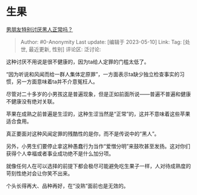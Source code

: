 # 生果
[男朋友特别讨厌黑人正常吗？](https://www.zhihu.com/question/584086467/answer/3022252827)

> Author: #0-Anonymity
> Last update: [编辑于 2023-05-10]
> Link:
> Tag: [处世, 最近更新, 性别]
> 评论区:
> 泛讨论:

这种讨厌不用说是很不健康的，因为ta给人定罪的门槛太低了。

“因为听说和风闻而给一群人集体定原罪”，一方面表示ta缺少独立检查事实的习惯，另一方面意味着ta并不介意冤枉人。

尽管对二十多岁的小男孩这是普遍现象，但是正如前面所说——普遍不普遍和健康不健康没有绝对关联。

苹果在成熟之前普遍是生涩的，这种生涩当然是“正常”的，这并不意味着这些苹果适合食用。

真正要面对这种风闻定罪的残酷性的是你，而不是传说中的“黑人”。

另外，小男生们要停止拿这种愚蠢行为当作“爱憎分明”来鼓吹甚至发扬。这对你们获得个人幸福或者事业成功绝不是什么加分项。

就像任何人在可以选择的前提下都会极尽可能避免吃生果子一样，人对待成熟度的苛刻性绝对会让你笑不出来。

个头长得再大、品种再好，在“没熟”面前也是无效的。